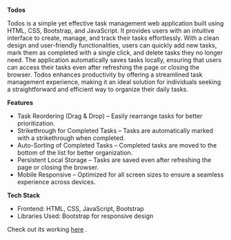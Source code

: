 **Todos**

Todos is a simple yet effective task management web application built using HTML, CSS, Bootstrap, and JavaScript. 
It provides users with an intuitive interface to create, manage, and track their tasks effortlessly. 
With a clean design and user-friendly functionalities, users can quickly add new tasks, mark them as completed with a single click, and delete tasks they no longer need. 
The application automatically saves tasks locally, ensuring that users can access their tasks even after refreshing the page or closing the browser. Todos enhances productivity by offering a streamlined task management experience, making it an ideal solution for individuals seeking a straightforward and efficient way to organize their daily tasks.

**Features**

- Task Reordering (Drag & Drop) – Easily rearrange tasks for better prioritization.  
- Strikethrough for Completed Tasks – Tasks are automatically marked with a strikethrough when completed.  
- Auto-Sorting of Completed Tasks – Completed tasks are moved to the bottom of the list for better organization.  
- Persistent Local Storage – Tasks are saved even after refreshing the page or closing the browser.  
- Mobile Responsive – Optimized for all screen sizes to ensure a seamless experience across devices.  


**Tech Stack**

- Frontend: HTML, CSS, JavaScript, Bootstrap
- Libraries Used: Bootstrap for responsive design

Check out its working [here](https://todohk.ccbp.tech/) .
